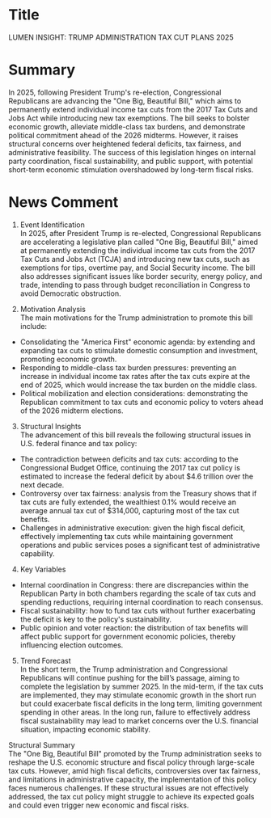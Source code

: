 # Title
LUMEN INSIGHT: TRUMP ADMINISTRATION TAX CUT PLANS 2025

# Summary
In 2025, following President Trump's re-election, Congressional Republicans are advancing the "One Big, Beautiful Bill," which aims to permanently extend individual income tax cuts from the 2017 Tax Cuts and Jobs Act while introducing new tax exemptions. The bill seeks to bolster economic growth, alleviate middle-class tax burdens, and demonstrate political commitment ahead of the 2026 midterms. However, it raises structural concerns over heightened federal deficits, tax fairness, and administrative feasibility. The success of this legislation hinges on internal party coordination, fiscal sustainability, and public support, with potential short-term economic stimulation overshadowed by long-term fiscal risks.

# News Comment
1. Event Identification  
In 2025, after President Trump is re-elected, Congressional Republicans are accelerating a legislative plan called "One Big, Beautiful Bill," aimed at permanently extending the individual income tax cuts from the 2017 Tax Cuts and Jobs Act (TCJA) and introducing new tax cuts, such as exemptions for tips, overtime pay, and Social Security income. The bill also addresses significant issues like border security, energy policy, and trade, intending to pass through budget reconciliation in Congress to avoid Democratic obstruction.

2. Motivation Analysis  
The main motivations for the Trump administration to promote this bill include:  
- Consolidating the "America First" economic agenda: by extending and expanding tax cuts to stimulate domestic consumption and investment, promoting economic growth.  
- Responding to middle-class tax burden pressures: preventing an increase in individual income tax rates after the tax cuts expire at the end of 2025, which would increase the tax burden on the middle class.  
- Political mobilization and election considerations: demonstrating the Republican commitment to tax cuts and economic policy to voters ahead of the 2026 midterm elections.

3. Structural Insights  
The advancement of this bill reveals the following structural issues in U.S. federal finance and tax policy:  
- The contradiction between deficits and tax cuts: according to the Congressional Budget Office, continuing the 2017 tax cut policy is estimated to increase the federal deficit by about $4.6 trillion over the next decade.  
- Controversy over tax fairness: analysis from the Treasury shows that if tax cuts are fully extended, the wealthiest 0.1% would receive an average annual tax cut of $314,000, capturing most of the tax cut benefits.  
- Challenges in administrative execution: given the high fiscal deficit, effectively implementing tax cuts while maintaining government operations and public services poses a significant test of administrative capability.

4. Key Variables  
- Internal coordination in Congress: there are discrepancies within the Republican Party in both chambers regarding the scale of tax cuts and spending reductions, requiring internal coordination to reach consensus.  
- Fiscal sustainability: how to fund tax cuts without further exacerbating the deficit is key to the policy's sustainability.  
- Public opinion and voter reaction: the distribution of tax benefits will affect public support for government economic policies, thereby influencing election outcomes.

5. Trend Forecast  
In the short term, the Trump administration and Congressional Republicans will continue pushing for the bill’s passage, aiming to complete the legislation by summer 2025. In the mid-term, if the tax cuts are implemented, they may stimulate economic growth in the short run but could exacerbate fiscal deficits in the long term, limiting government spending in other areas. In the long run, failure to effectively address fiscal sustainability may lead to market concerns over the U.S. financial situation, impacting economic stability.

Structural Summary  
The "One Big, Beautiful Bill" promoted by the Trump administration seeks to reshape the U.S. economic structure and fiscal policy through large-scale tax cuts. However, amid high fiscal deficits, controversies over tax fairness, and limitations in administrative capacity, the implementation of this policy faces numerous challenges. If these structural issues are not effectively addressed, the tax cut policy might struggle to achieve its expected goals and could even trigger new economic and fiscal risks.
